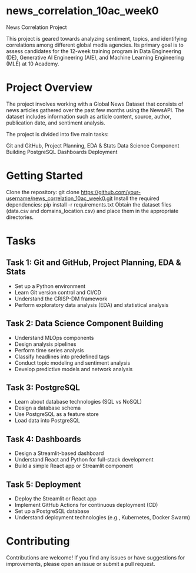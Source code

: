 # news_correlation_10ac_week0
News Correlation Project

This project is geared towards analyzing sentiment, topics, and identifying correlations among different global media agencies. Its primary goal is to assess candidates for the 12-week training program in Data Engineering (DE), Generative AI Engineering (AIE), and Machine Learning Engineering (MLE) at 10 Academy.

# Project Overview

The project involves working with a Global News Dataset that consists of news articles gathered over the past few months using the NewsAPI. The dataset includes information such as article content, source, author, publication date, and sentiment analysis.

The project is divided into five main tasks:

Git and GitHub, Project Planning, EDA & Stats
Data Science Component Building
PostgreSQL
Dashboards
Deployment

# Getting Started

Clone the repository: git clone https://github.com/your-username/news_correlation_10ac_week0.git
Install the required dependencies: pip install -r requirements.txt
Obtain the dataset files (data.csv and domains_location.csv) and place them in the appropriate directories.

# Tasks

## Task 1: Git and GitHub, Project Planning, EDA & Stats

* Set up a Python environment
* Learn Git version control and CI/CD
* Understand the CRISP-DM framework
* Perform exploratory data analysis (EDA) and statistical analysis

## Task 2: Data Science Component Building

* Understand MLOps components
* Design analysis pipelines
* Perform time series analysis
* Classify headlines into predefined tags
* Conduct topic modeling and sentiment analysis
* Develop predictive models and network analysis

## Task 3: PostgreSQL

* Learn about database technologies (SQL vs NoSQL)
* Design a database schema
* Use PostgreSQL as a feature store
* Load data into PostgreSQL

## Task 4: Dashboards

* Design a Streamlit-based dashboard
* Understand React and Python for full-stack development
* Build a simple React app or Streamlit component

## Task 5: Deployment

* Deploy the Streamlit or React app
* Implement GitHub Actions for continuous deployment (CD)
* Set up a PostgreSQL database
* Understand deployment technologies (e.g., Kubernetes, Docker Swarm)

# Contributing

Contributions are welcome! If you find any issues or have suggestions for improvements, please open an issue or submit a pull request.



